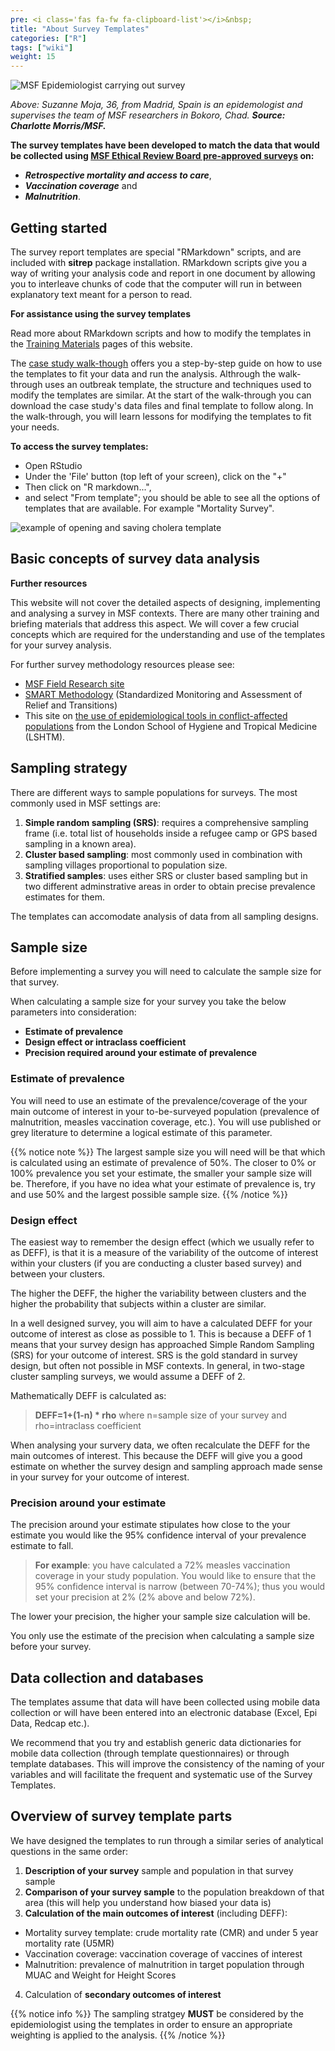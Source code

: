```yaml
---
pre: <i class='fas fa-fw fa-clipboard-list'></i>&nbsp;
title: "About Survey Templates"
categories: ["R"]
tags: ["wiki"]
weight: 15
---
```


![MSF Epidemiologist carrying out survey](images/msfepisurvey.jpg?width=30pc)

*Above: Suzanne Moja, 36, from Madrid, Spain is an epidemologist and supervises the team of MSF researchers in Bokoro, Chad.* ***Source: Charlotte Morris/MSF.*** 

**The survey templates have been developed to match the data that would be collected using 
[MSF Ethical Review Board pre-approved surveys](https://fieldresearch.msf.org/handle/10144/618942) on:** 

* ***Retrospective mortality and access to care***,  
* ***Vaccination coverage*** and   
* ***Malnutrition***.   


## Getting started

The survey report templates are special "RMarkdown" scripts, and are included with **sitrep** package installation. 
RMarkdown scripts give you a way of writing your analysis code and report in one document by allowing you to interleave chunks of code that the computer will run in between explanatory text meant for a person to read.

**For assistance using the survey templates** 

Read more about RMarkdown scripts and how to modify the templates in the [Training Materials](https://r4epis.netlify.com/training/) pages of this website. 

The [case study walk-though](https://r4epis.netlify.com/training/walk-through/) offers you a step-by-step guide on how to use the templates to fit your data and run the analysis. 
Althrough the walk-through uses an outbreak template, the structure and techniques used to modify the templates are similar. 
At the start of the walk-through you can download the case study's data files and final template to follow along. 
In the walk-through, you will learn lessons for modifying the templates to fit your needs.

**To access the survey templates:**

* Open RStudio
* Under the 'File' button (top left of your screen), click on the "+" 
* Then click on "R markdown...", 
* and select "From template"; 
you should be able to see all the options of templates that are available. For example "Mortality Survey". 

![example of opening and saving cholera template](images/opening_template.gif)




## Basic concepts of survey data analysis

**Further resources** 

This website will not cover the detailed aspects of designing, implementing and analysing a survey in MSF contexts. 
There are many other training and briefing materials that address this aspect. We will cover a few crucial concepts 
which are required for the understanding and use of the templates for your survey analysis.

For further survey methodology resources please see: 

* [MSF Field Research site](https://fieldresearch.msf.org/)
* [SMART Methodology](https://smartmethodology.org/about-smart/?doing_wp_cron=1569090491.1568140983581542968750) (Standardized Monitoring and Assessment of Relief and Transitions)
* This site on [the use of epidemiological tools in conflict-affected populations](http://conflict.lshtm.ac.uk/page_02.htm) from the London School of Hygiene and Tropical Medicine (LSHTM). 

## Sampling strategy
There are different ways to sample populations for surveys. The most commonly used in MSF settings are:

1. **Simple random sampling (SRS)**: requires a comprehensive sampling frame (i.e. total list of households inside a refugee camp or 
GPS based sampling in a known area).
2. **Cluster based sampling**: most commonly used in combination with sampling villages proportional to population size.
3. **Stratified samples**: uses either SRS or cluster based sampling but in two different adminstrative areas in order to obtain
precise prevalence estimates for them.

The templates can accomodate analysis of data from all sampling designs.

## Sample size
Before implementing a survey you will need to calculate the sample size for that survey.

When calculating a sample size for your survey you take the below parameters into consideration:

* **Estimate of prevalence**
* **Design effect or intraclass coefficient**
* **Precision required around your estimate of prevalence**

### Estimate of prevalence
You will need to use an estimate of the prevalence/coverage of the your main outcome of interest in your to-be-surveyed population
 (prevalence of malnutrition, measles vaccination coverage, etc.). You will use published or grey literature to determine a logical 
estimate of this parameter.

{{% notice note %}}
The largest sample size you will need will be that which is calculated using an estimate of prevalence of 50%. The closer to 0% or 100% prevalence you set your estimate, the smaller your sample size will be. Therefore, if you have no idea what your estimate of prevalence is, try and use 50% and the largest possible sample size.
{{% /notice %}}

### Design effect
The easiest way to remember the design effect (which we usually refer to as DEFF), is that it is a measure of the variability of the outcome of interest within your clusters (if you are conducting a cluster based survey) and between your clusters. 

The higher the DEFF, the higher the variability between clusters and the higher the probability that subjects within a cluster are similar.

In a well designed survey, you will aim to have a calculated DEFF for your outcome of interest as close as possible to 1. This is because a DEFF of 1 means that your survey design has approached Simple Random Sampling (SRS) for your outcome of interest. SRS is the gold standard in survey design, but often not possible in MSF contexts. In general, in two-stage cluster sampling surveys, we would assume a DEFF of 2.

Mathematically DEFF is calculated as:

> **DEFF=1+(1-n) * rho**
> where n=sample size of your survey and rho=intraclass coefficient

When analysing your survery data, we often recalculate the DEFF for the main outcomes of interest. This because the DEFF will give you a good estimate on whether the survey design and sampling approach made sense in your survey for your outcome of interest.

### Precision around your estimate
The precision around your estimate stipulates how close to the your estimate you would like the 95% confidence interval of your prevalence estimate to fall.

> **For example**: you have calculated a 72% measles vaccination coverage in your study population. You would like to ensure that the 
> 95% confidence interval is narrow (between 70-74%); thus you would set your precision at 2% (2% above and below 72%).

The lower your precision, the higher your sample size calculation will be.

You only use the estimate of the precision when calculating a sample size before your survey. 

## Data collection and databases
The templates assume that data will have been collected using mobile data collection or will have been entered into an electronic database (Excel, Epi Data, Redcap etc.).

We recommend that you try and establish generic data dictionaries for mobile data collection (through template questionnaires) or through template databases. This will improve the consistency of the naming of your variables and will facilitate the frequent and systematic use of the Survey Templates.

## Overview of survey template parts

We have designed the templates to run through a similar series of analytical questions in the same order:

1. **Description of your survey** sample and population in that survey sample
2. **Comparison of your survey sample** to the population breakdown of that area (this will help you understand how biased your data is)
3. **Calculation of the main outcomes of interest** (including DEFF): 

  * Mortality survey template: crude mortality rate (CMR) and under 5 year mortality rate (U5MR)
  * Vaccination coverage: vaccination coverage of vaccines of interest
  * Malnutrition: prevalence of malnutrition in target population through MUAC and Weight for Height Scores  
4. Calculation of **secondary outcomes of interest**

{{% notice info %}}
The sampling stratgey **MUST** be considered by the epidemiologist using the templates in order to ensure an appropriate weighting is applied to the analysis.
{{% /notice %}}

